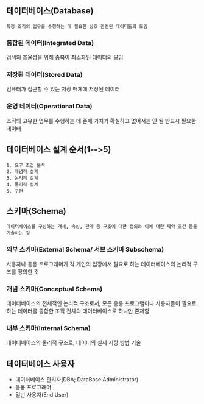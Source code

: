 ## 데이터베이스(Database)
~~~
특정 조직의 업무를 수행하는 데 필요한 상호 관련된 데이터들의 모임
~~~
### 통합된 데이터(Integrated Data)
검색의 효율성을 위해 중복이 최소화된 데이터의 모임
### 저장된 데이터(Stored Data)
컴퓨터가 접근할 수 있는 저장 매체에 저장된 데이터
### 운영 데이터(Operational Data)
조직의 고유한 업무를 수행하는 데 존재 가치가 확실하고 없어서는 안 될 반드시 필요한 데이터
## 데이터베이스 설계 순서(1-->5)
~~~
1. 요구 조건 분석
2. 개념적 설계
3. 논리적 설계
4. 물리적 설계
5. 구현
~~~
## 스키마(Schema)
~~~
데이터베이스를 구성하는 개체, 속성, 관계 등 구조에 대한 정의와 이에 대한 제약 조건 등을 기술하는 것
~~~
### 외부 스키마(External Schema/ 서브 스키마 Subschema)
사용자나 응용 프로그래머가 각 개인의 입장에서 필요로 하는 데이터베이스의 논리적 구조를 정의한 것
### 개념 스키마(Conceptual Schema)
데이터베이스의 전체적인 논리적 구조로서, 모든 응용 프로그램이나 사용자들이 필요로 하는 데이터를 종합한 조직 전체의 데이터베이스로 하나만 존재함
### 내부 스키마(Internal Schema)
데이터베이스의 물리적 구조로, 데이터의 실제 저장 방법 기술
## 데이터베이스 사용자
- 데이터베이스 관리자(DBA; DataBase Administrator)
- 응용 프로그래머
- 일반 사용자(End User)
